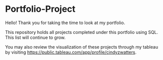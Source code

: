 # Portfolio-Project

Hello! Thank you for taking the time to look at my portfolio.

This repository holds all projects completed under this portfolio using SQL. This list will continue to grow.

You may also review the visualization of these projects through my tableau by visiting https://public.tableau.com/app/profile/cindyzwatters.

